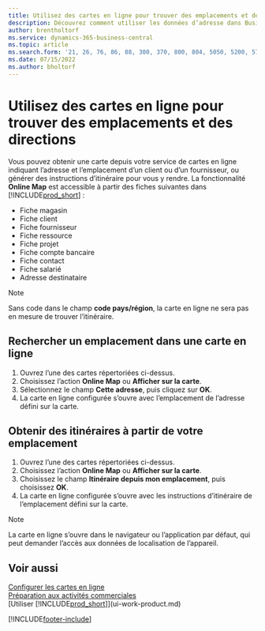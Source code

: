 ```yaml
---
title: Utilisez des cartes en ligne pour trouver des emplacements et des directions
description: Découvrez comment utiliser les données d’adresse dans Business Central pour obtenir une carte en ligne avec des itinéraires.
author: brentholtorf
ms.service: dynamics-365-business-central
ms.topic: article
ms.search.form: '21, 26, 76, 86, 88, 300, 370, 800, 804, 5050, 5200, 5703'
ms.date: 07/15/2022
ms.author: bholtorf
---
```

# <a name="use-online-maps-to-find-locations-and-directions"></a>Utilisez des cartes en ligne pour trouver des emplacements et des directions

Vous pouvez obtenir une carte depuis votre service de cartes en ligne indiquant l’adresse et l’emplacement d’un client ou d’un fournisseur, ou générer des instructions d’itinéraire pour vous y rendre. La fonctionnalité **Online Map** est accessible à partir des fiches suivantes dans [!INCLUDE[prod_short](includes/prod_short.md)] :

* Fiche magasin
* Fiche client
* Fiche fournisseur
* Fiche ressource
* Fiche projet
* Fiche compte bancaire
* Fiche contact
* Fiche salarié
* Adresse destinataire

> [!NOTE]
> Sans code dans le champ **code pays/région**, la carte en ligne ne sera pas en mesure de trouver l’itinéraire.

## <a name="find-a-location-in-an-online-map"></a>Rechercher un emplacement dans une carte en ligne

1. Ouvrez l’une des cartes répertoriées ci-dessus.
2. Choisissez l’action **Online Map** ou **Afficher sur la carte**.
3. Sélectionnez le champ **Cette adresse**, puis cliquez sur **OK**.
4. La carte en ligne configurée s’ouvre avec l’emplacement de l’adresse défini sur la carte.

## <a name="get-route-directions-from-your-location"></a>Obtenir des itinéraires à partir de votre emplacement

1. Ouvrez l’une des cartes répertoriées ci-dessus.
2. Choisissez l’action **Online Map** ou **Afficher sur la carte**.
3. Choisissez le champ **Itinéraire depuis mon emplacement**, puis choisissez **OK**.
4. La carte en ligne configurée s’ouvre avec les instructions d’itinéraire de l’emplacement défini sur la carte.

> [!NOTE]
> La carte en ligne s’ouvre dans le navigateur ou l’application par défaut, qui peut demander l’accès aux données de localisation de l’appareil.

## <a name="see-also"></a>Voir aussi

[Configurer les cartes en ligne](across-online-maps-setup.md)  
[Préparation aux activités commerciales](ui-get-ready-business.md)  
[Utiliser [!INCLUDE[prod_short](includes/prod_short.md)]](ui-work-product.md)  

[!INCLUDE[footer-include](includes/footer-banner.md)]
